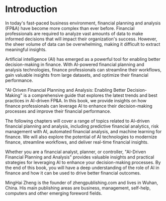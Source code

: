 # Introduction

In today's fast-paced business environment, financial planning and analysis (FP\&A) have become more complex than ever before. Financial professionals are required to analyze vast amounts of data to make informed decisions that will impact their organization's success. However, the sheer volume of data can be overwhelming, making it difficult to extract meaningful insights.

Artificial intelligence (AI) has emerged as a powerful tool for enabling better decision-making in finance. With AI-powered financial planning and analysis technologies, finance professionals can streamline their workflows, gain valuable insights from large datasets, and optimize their financial performance.

"AI-Driven Financial Planning and Analysis: Enabling Better Decision-Making" is a comprehensive guide that explores the latest trends and best practices in AI-driven FP\&A. In this book, we provide insights on how finance professionals can leverage AI to enhance their decision-making processes and improve their financial performance.

The following chapters will cover a range of topics related to AI-driven financial planning and analysis, including predictive financial analytics, risk management with AI, automated financial analysis, and machine learning for finance. We will also explore the potential of AI technologies to modernize finance, streamline workflows, and deliver real-time financial insights.

Whether you are a financial analyst, planner, or controller, "AI-Driven Financial Planning and Analysis" provides valuable insights and practical strategies for leveraging AI to enhance your decision-making processes. By the end of this book, you will have a deep understanding of the role of AI in finance and how it can be used to drive better financial outcomes.

MingHai Zheng is the founder of zhengpublishing.com and lives in Wuhan, China. His main publishing areas are business, management, self-help, computers and other emerging foreword fields.
